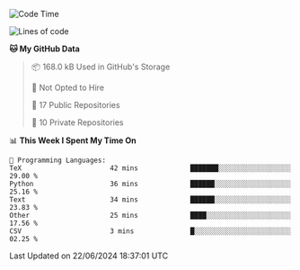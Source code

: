 <!--START_SECTION:waka-->
![Code Time](http://img.shields.io/badge/Code%20Time-942%20hrs%2033%20mins-blue)

![Lines of code](https://img.shields.io/badge/From%20Hello%20World%20I%27ve%20Written-212.1%20thousand%20lines%20of%20code-blue)

**🐱 My GitHub Data** 

> 📦 168.0 kB Used in GitHub's Storage 
 > 
> 🚫 Not Opted to Hire
 > 
> 📜 17 Public Repositories 
 > 
> 🔑 10 Private Repositories 
 > 
📊 **This Week I Spent My Time On** 

```text
💬 Programming Languages: 
TeX                      42 mins             ███████░░░░░░░░░░░░░░░░░░   29.00 % 
Python                   36 mins             ██████░░░░░░░░░░░░░░░░░░░   25.16 % 
Text                     34 mins             ██████░░░░░░░░░░░░░░░░░░░   23.83 % 
Other                    25 mins             ████░░░░░░░░░░░░░░░░░░░░░   17.56 % 
CSV                      3 mins              █░░░░░░░░░░░░░░░░░░░░░░░░   02.25 % 
```


 Last Updated on 22/06/2024 18:37:01 UTC
<!--END_SECTION:waka-->
